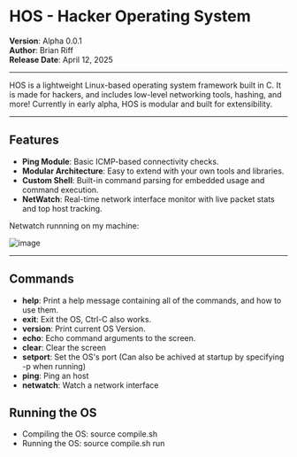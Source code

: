 # HOS - Hacker Operating System

**Version**: Alpha 0.0.1  
**Author**: Brian Riff  
**Release Date**: April 12, 2025

---

HOS is a lightweight Linux-based operating system framework built in C.
It is made for hackers, and includes low-level networking tools, hashing, and more! Currently in early alpha, HOS is modular and built for extensibility.

---

## Features
- **Ping Module**: Basic ICMP-based connectivity checks.
- **Modular Architecture**: Easy to extend with your own tools and libraries.
- **Custom Shell**: Built-in command parsing for embedded usage and command execution.
- **NetWatch**: Real-time network interface monitor with live packet stats and top host tracking.

Netwatch runnning on my machine:

![image](https://github.com/user-attachments/assets/90d20eab-249b-4b66-8633-eb4a434d5fe5)

---

## Commands
- **help**:
  Print a help message containing all of the commands, and how to use them.
- **exit**:
  Exit the OS, Ctrl-C also works.
- **version**:
  Print current OS Version.
- **echo**:
  Echo command arguments to the screen.
- **clear**:
  Clear the screen
- **setport**:
  Set the OS's port (Can also be achived at startup by specifying -p <port> when running)
- **ping**:
  Ping an host
- **netwatch**:
  Watch a network interface

## Running the OS
- Compiling the OS:
  source compile.sh
- Running the OS:
  source compile.sh run
